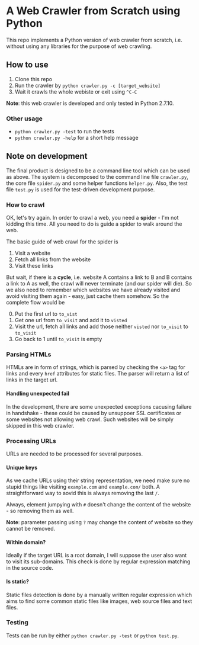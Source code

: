 # A Web Crawler from Scratch using Python

This repo implements a Python version of web crawler from scratch, i.e. without using any libraries for the purpose of web crawling.

## How to use

1. Clone this repo
2. Run the crawler by `python crawler.py -c [target_website]`
3. Wait it crawls the whole webiste or exit using `^C-C`

**Note**: this web crawler is developed and only tested in Python 2.7.10.

### Other usage

- `python crawler.py -test` to run the tests
- `python crawler.py -help` for a short help message

## Note on development

The final product is designed to be a command line tool which can be used as above. The system is decomposed to the command line file `crawler.py`, the core file `spider.py` and some helper functions `helper.py`. Also, the test file `test.py` is used for the test-driven development purpose. 

### How to crawl

OK, let's try again. In order to crawl a web, you need a **spider** - I'm not kidding this time. All you need to do is guide a spider to walk around the web.

The basic guide of web crawl for the spider is 
1. Visit a website
2. Fetch all links from the website
3. Visit these links

But wait, if there is a **cycle**, i.e. website A contains a link to B and B contains a link to A as well, the crawl will never terminate (and our spider will die). So we also need to remember which websites we have already visited and avoid visiting them again - easy, just cache them somehow. So the complete flow would be

0. Put the first url to `to_vist`
1. Get one url from `to_visit` and add it to `visted`
2. Visit the url, fetch all links and add those neither `visted` nor `to_visit` to `to_visit`
3. Go back to 1 until `to_visit` is empty

### Parsing HTMLs

HTMLs are in form of strings, which is parsed by checking the `<a>` tag for links and every `href` attributes for static files. The parser will return a list of links in the target url.

#### Handling unexpected fail

In the development, there are some unexpected exceptions cacusing failure in handshake - these could be caused by unsuppoer SSL certificates or some websites not allowing web crawl. Such websites will be simply skipped in this web crawler.

### Processing URLs

URLs are needed to be processed for several purposes.

#### Unique keys

As we cache URLs using their string representation, we need make sure no stupid things like visiting `example.com` and `example.com/` both. A straightforward way to aovid this is always removing the last `/`.

Always, element jumpying with `#` doesn't change the content of the website - so removing them as well.

**Note**: parameter passing using `?` may change the content of website so they cannot be removed.

#### Within domain?

Ideally if the target URL is a root domain, I will suppose the user also want to visit its sub-domains. This check is done by regular expression matching in the source code.

#### Is static?

Static files detection is done by a manually written regular expression which aims to find some common static files like images, web source files and text files. 

### Testing

Tests can be run by either `python crawler.py -test` or `python test.py`.
